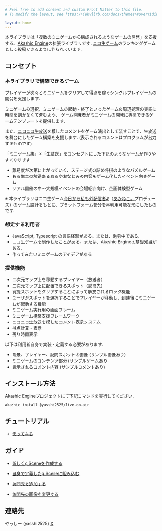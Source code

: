 ```yaml
---
# Feel free to add content and custom Front Matter to this file.
# To modify the layout, see https://jekyllrb.com/docs/themes/#overriding-theme-defaults

layout: home
---
```


本ライブラリは「複数のミニゲームから構成されるようなゲームの開発」を支援する、[Akashic Engine](https://akashic-games.github.io/)の拡張ライブラリです.
[ニコ生ゲーム](https://site.live.nicovideo.jp/ichiba.html)のランキングゲームとして投稿できるように作られています.

## コンセプト

### 本ライブラリで構築できるゲーム

プレイヤーが次々とミニゲームをクリアして得点を稼ぐシングルプレイゲームの開発を支援します.

ミニゲームの選択、ミニゲームの起動・終了といったゲームの周辺処理の実装に時間を割かなくて済むよう、
ゲーム開発者がミニゲームの開発に専念できるゲームテンプレートを提供します.

また、[ニコニコ生放送](https://live.nicovideo.jp/)を模したコメントをゲーム演出として流すことで、生放送を舞台にしたゲーム構築を支援します. (表示されるコメントはプログラムが出力するものです)

「ミニゲーム集」✕「生放送」をコンセプトにした下記のようなゲームが作りやすくなります.

* 難易度が次第に上がっていく、ステージ式の詰め将棋のようなパズルゲーム
* ある生主の放送あるあるやおなじみの内容をゲーム化したイベント向きゲーム
* リアル開催の中～大規模イベントの会場紹介向け、企画体験型ゲーム

※ 本ライブラリはニコ生ゲーム[今日から私も外配信者♪](https://commons.nicovideo.jp/works/lg1850)（[あかねこ。](https://x.com/akaneko0226)プロデュース）のゲーム設計をもとに、プラットフォーム部分を再利用可能な形にしたものです.

### 想定する利用者

* JavaScript, Typescript の言語経験がある、または、勉強中である.
* ニコ生ゲームを制作したことがある、または、Akashic Engineの基礎知識がある.
* 作ってみたいミニゲームのアイデアがある

### 提供機能

* 二次元マップ上を移動するプレイヤー（放送者）
* 二次元マップ上に配置できるスポット（訪問先）
* 前提スポットをクリアすることによって解放されるロック機能
* ユーザがスポットを選択することでプレイヤーが移動し、到達後にミニゲームが起動する機能
* ミニゲーム実行用の画面フレーム
* ミニゲーム構築支援フレームワーク
* ニコニコ生放送を模したコメント表示システム
* 得点計算・表示
* 残り時間表示

以下は利用者自身で実装・定義する必要があります.

* 背景、プレイヤー、訪問スポットの画像 (サンプル画像あり)
* ミニゲームのコンテンツ部分 (サンプルゲームあり)
* 表示されるコメント内容 (サンプルコメントあり)

## インストール方法
Akashic Engineプロジェクトにて下記コマンドを実行してください.

```shell
akashic install @yasshi2525/live-on-air
```

## チュートリアル

* [使ってみる](sample/getting.started.html)

## ガイド

* [新しくg.Sceneを作成する](sample/builtin.scene.html)  
* [自身で定義したg.Sceneに組み込む](sample/migrate.scene.html)

* [訪問先を追加する](sample/add.spot.html)  
* [訪問先の画像を変更する](sample/customize.spot.html)

## 連絡先

やっしー (yasshi2525) [X](https://x.com/yasshi2525)
